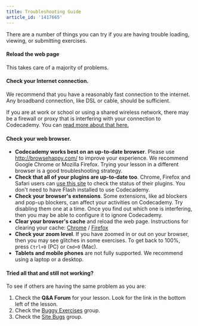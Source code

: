```yaml
---
title: Troubleshooting Guide
article_id: '1417665'
---
```


There are a number of things you can try if you are having trouble loading, viewing, or submitting exercises. 

#### Reload the web page
This takes care of a majority of problems.

#### Check your Internet connection.
We recommend that you have a reasonably fast connection to the internet. Any broadband connection, like DSL or cable, should be sufficient. 

If you are at work or school or using a shared wireless network, there may be a firewall or proxy that is interfering with your connection to Codecademy. You can [read more about that here.](http://help.codecademy.com/customer/portal/articles/1414059-i-can-t-access-codecademy-through-my-firewall-)

#### Check your web browser.
- **Codecademy works best on an up-to-date browser**. Please use http://browsehappy.com/ to improve your experience. We recommend Google Chrome or Mozilla Firefox. Trying your lesson in a different browser is a good troubleshooting strategy.
- **Check that all of your plugins are up-to-date too**.  Chrome, Firefox and Safari users can [use this site](http://www.mozilla.org/en-US/plugincheck/) to check the status of their plugins. You don't need to have Flash installed to use Codecademy.
- **Check your browser's  extensions**. Some extensions, like ad blockers and pop-up blockers, can affect your activities on Codecademy. Try disabling them one at a time. Once you find out which one is interfering, then you may be able to configure it to ignore Codecademy. 
- **Clear your browser's cache** and reload the web page. Instructions for clearing your cache:  [Chrome](https://support.google.com/chrome/answer/95582) / [Firefox](https://support.mozilla.org/en-US/kb/how-clear-firefox-cache)
- **Check your zoom level**. If you have zoomed in or out on your browser, then you may see glitches in some exercises. To get back to 100&#37;, press `Ctrl+0` (PC) or `Cmd+0` (Mac).
- **Tablets and mobile phones** are not fully supported. We recommend using a laptop or a desktop.

#### Tried all that and still not working?
To see if others are having the same problem as you are:
  1. Check the **Q&A Forum** for your lesson. Look for the link in the bottom left of the lesson.
  2. Check the [Buggy Exercises](http://www.codecademy.com/groups/buggy-exercises) group.
  3. Check the [Site Bugs](http://www.codecademy.com/groups/help-and-bug-reporting) group.

